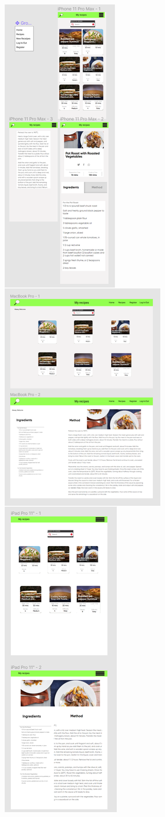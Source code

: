 
![mobile](https://github.com/alexeykuz-sys/myRecipe-MS3/blob/5578f56eeb9a317ae68c45b2b14253732633a747/static/wireframes/mobile.PNG)
![desktop](https://github.com/alexeykuz-sys/myRecipe-MS3/blob/5578f56eeb9a317ae68c45b2b14253732633a747/static/wireframes/desktop.PNG)
![ipad](https://github.com/alexeykuz-sys/myRecipe-MS3/blob/5578f56eeb9a317ae68c45b2b14253732633a747/static/wireframes/ipad.PNG)
